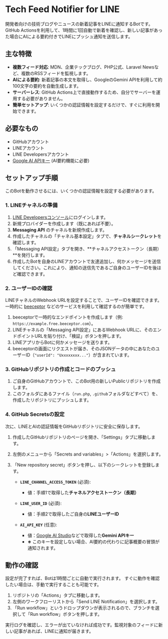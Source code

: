 # Tech Feed Notifier for LINE

開発者向けの技術ブログやニュースの新着記事をLINEに通知するBotです。
GitHub Actionsを利用して、1時間に1回自動で新着を確認し、新しい記事があった場合にAIによる要約付きでLINEにプッシュ通知を送信します。

## 主な特徴

- **複数フィード対応**: MDN、企業テックブログ、PHP公式、Laravel Newsなど、複数のRSSフィードを監視します。
- **AIによる要約**: 新着記事の本文を取得し、GoogleのGemini APIを利用して約100文字の要約を自動生成します。
- **サーバーレス**: GitHub Actions上で直接動作するため、自分でサーバーを運用する必要がありません。
- **簡単セットアップ**: いくつかの認証情報を設定するだけで、すぐに利用を開始できます。

## 必要なもの

- GitHubアカウント
- LINEアカウント
- LINE Developersアカウント
- [Google AI APIキー](https://ai.google.dev/pricing) (AI要約機能に必要)

## セットアップ手順

このBotを動作させるには、いくつかの認証情報を設定する必要があります。

### 1. LINEチャネルの準備

1.  [LINE Developersコンソール](https://developers.line.biz/ja/)にログインします。
2.  新規プロバイダーを作成します（既にあれば不要）。
3.  **Messaging API** のチャネルを新規作成します。
4.  作成したチャネルの「チャネル基本設定」タブで、**チャネルシークレット**を確認します。
5.  「Messaging API設定」タブを開き、**チャネルアクセストークン（長期）**を発行します。
6.  作成したBotを自身のLINEアカウントで友達追加し、何かメッセージを送信してください。これにより、通知の送信先であるご自身のユーザーIDを後ほど確認できます。

### 2. ユーザーIDの確認

LINEチャネルのWebhook URLを設定することで、ユーザーIDを確認できます。一時的に [beeceptor](https://beeceptor.com/) などのサービスを利用して確認するのが簡単です。

1.  beeceptorで一時的なエンドポイントを作成します（例: `https://example.free.beeceptor.com`）。
2.  LINEチャネルの「Messaging API設定」にあるWebhook URLに、そのエンドポイントURLを貼り付け、「検証」ボタンを押します。
3.  LINEアプリからBotに何かメッセージを送ります。
4.  beeceptorの画面にリクエストが届き、そのJSONデータの中にあなたのユーザーID（`"userId": "Uxxxxxxxx..."`）が含まれています。

### 3. GitHubリポジトリの作成とコードのプッシュ

1.  ご自身のGitHubアカウントで、このBot用の新しいPublicリポジトリを作成します。
2.  このフォルダにあるファイル（`run.php`, `.github`フォルダなどすべて）を、作成したリポジトリにプッシュします。

### 4. GitHub Secretsの設定

次に、LINEとAIの認証情報をGitHubリポジトリに安全に保存します。

1.  作成したGitHubリポジトリのページを開き、「Settings」タブに移動します。
2.  左側のメニューから「Secrets and variables」>「Actions」を選択します。
3.  「New repository secret」ボタンを押し、以下のシークレットを登録します。

    -   **`LINE_CHANNEL_ACCESS_TOKEN`** (必須): 
        - 値：手順1で取得した**チャネルアクセストークン（長期）**

    -   **`LINE_USER_ID`** (必須): 
        - 値：手順2で取得したご自身の**LINEユーザーID**

    -   **`AI_API_KEY`** (任意):
        - 値：[Google AI Studio](https://aistudio.google.com/app/apikey)などで取得した**Gemini APIキー**
        - **※** このキーを設定しない場合、AI要約の代わりに記事概要の冒頭が通知されます。

## 動作の確認

設定が完了すれば、Botは1時間ごとに自動で実行されます。
すぐに動作を確認したい場合は、手動で実行することも可能です。

1.  リポジトリの「Actions」タブに移動します。
2.  左側のワークフローリストから「Send LINE Notification」を選択します。
3.  「Run workflow」というドロップダウンが表示されるので、ブランチを選択して「Run workflow」ボタンを押します。

実行ログを確認し、エラーが出ていなければ成功です。監視対象のフィードに新しい記事があれば、LINEに通知が届きます。
